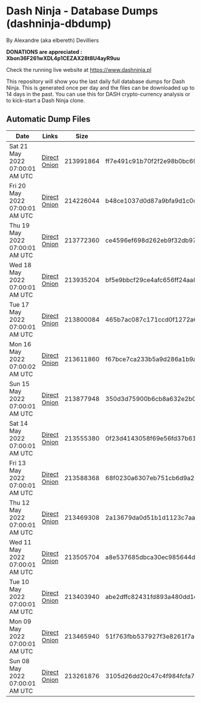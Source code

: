 # Dash Ninja - Database Dumps (dashninja-dbdump)
By Alexandre (aka elbereth) Devilliers

**DONATIONS are appreciated : Xbon36F261wXDL4p1CEZAX28t8U4ayR9uu**

Check the running live website at https://www.dashninja.pl

This repository will show you the last daily full database dumps for Dash Ninja. This is generated once per day and the files can be downloaded up to 14 days in the past.
You can use this for DASH crypto-currency analysis or to kick-start a Dash Ninja clone.


## Automatic Dump Files
| Date | Links | Size | SHA256 |
|--|--|--|--|
| Sat 21 May 2022 07:00:01 AM UTC | [Direct](https://oshi.at/CbjU) [Onion](http://5ety7tpkim5me6eszuwcje7bmy25pbtrjtue7zkqqgziljwqy3rrikqd.onion/CbjU) | 213991864 | ff7e491c91b70f2f2e98b0bc699896dd2196f71fde1659a990ad09b23f45e6be | 
| Fri 20 May 2022 07:00:01 AM UTC | [Direct](https://oshi.at/TpwS) [Onion](http://5ety7tpkim5me6eszuwcje7bmy25pbtrjtue7zkqqgziljwqy3rrikqd.onion/TpwS) | 214226044 | b48ce1037d0d87a9bfa9d1c0c9f17f78b8d8cecbb8848c9cd8d6b00445d2d556 | 
| Thu 19 May 2022 07:00:01 AM UTC | [Direct](https://oshi.at/HZKH) [Onion](http://5ety7tpkim5me6eszuwcje7bmy25pbtrjtue7zkqqgziljwqy3rrikqd.onion/HZKH) | 213772360 | ce4596ef698d262eb9f32db974926180ae4aa5e7cb74a7d50c246e77e24dbbeb | 
| Wed 18 May 2022 07:00:01 AM UTC | [Direct](https://oshi.at/jpWY) [Onion](http://5ety7tpkim5me6eszuwcje7bmy25pbtrjtue7zkqqgziljwqy3rrikqd.onion/jpWY) | 213935204 | bf5e9bbcf29ce4afc656ff24aa84997d4e793733c303efc55e529392f8daa4e4 | 
| Tue 17 May 2022 07:00:01 AM UTC | [Direct](https://oshi.at/rbMA) [Onion](http://5ety7tpkim5me6eszuwcje7bmy25pbtrjtue7zkqqgziljwqy3rrikqd.onion/rbMA) | 213800084 | 465b7ac087c171ccd0f1272a6eec826963f50b743f2bde9cdb9076741cb5d6c2 | 
| Mon 16 May 2022 07:00:02 AM UTC | [Direct](https://oshi.at/SjCK) [Onion](http://5ety7tpkim5me6eszuwcje7bmy25pbtrjtue7zkqqgziljwqy3rrikqd.onion/SjCK) | 213611860 | f67bce7ca233b5a9d286a1b9a54596b1d3fdfc24315fb659c2c22a85ec6bf79a | 
| Sun 15 May 2022 07:00:01 AM UTC | [Direct](https://oshi.at/AiTG) [Onion](http://5ety7tpkim5me6eszuwcje7bmy25pbtrjtue7zkqqgziljwqy3rrikqd.onion/AiTG) | 213877948 | 350d3d75900b6cb8a632e2b0734bf72f68a7c12a60b32426aca65a09a4e50940 | 
| Sat 14 May 2022 07:00:01 AM UTC | [Direct](https://oshi.at/UHGJ) [Onion](http://5ety7tpkim5me6eszuwcje7bmy25pbtrjtue7zkqqgziljwqy3rrikqd.onion/UHGJ) | 213555380 | 0f23d4143058f69e56fd37b61c6131d4d26e6c9a90057d9099a6fd34b8971ff6 | 
| Fri 13 May 2022 07:00:01 AM UTC | [Direct](https://oshi.at/TzZe) [Onion](http://5ety7tpkim5me6eszuwcje7bmy25pbtrjtue7zkqqgziljwqy3rrikqd.onion/TzZe) | 213588368 | 68f0230a6307eb751cb6d9a274852a9dd0620ff1ded420244a5a333df4b3a1c8 | 
| Thu 12 May 2022 07:00:01 AM UTC | [Direct](https://oshi.at/UBKS) [Onion](http://5ety7tpkim5me6eszuwcje7bmy25pbtrjtue7zkqqgziljwqy3rrikqd.onion/UBKS) | 213469308 | 2a13679da0d51b1d1123c7aaf3d7a92d3edcea02d0ae7067b5802362e522fc49 | 
| Wed 11 May 2022 07:00:01 AM UTC | [Direct](https://oshi.at/gush) [Onion](http://5ety7tpkim5me6eszuwcje7bmy25pbtrjtue7zkqqgziljwqy3rrikqd.onion/gush) | 213505704 | a8e537685dbca30ec985644dec5e76a9ce613b5c9a5dffeee610af45d3e193e6 | 
| Tue 10 May 2022 07:00:01 AM UTC | [Direct](https://oshi.at/CGHg) [Onion](http://5ety7tpkim5me6eszuwcje7bmy25pbtrjtue7zkqqgziljwqy3rrikqd.onion/CGHg) | 213403940 | abe2dffc82431fd893a480dd1e2ef79eb03ba4860d7e21c15d425206a555111e | 
| Mon 09 May 2022 07:00:01 AM UTC | [Direct](https://oshi.at/UCeA) [Onion](http://5ety7tpkim5me6eszuwcje7bmy25pbtrjtue7zkqqgziljwqy3rrikqd.onion/UCeA) | 213465940 | 51f763fbb537927f3e8261f7a0663b1a275321ac54aae1251378e2bec3357953 | 
| Sun 08 May 2022 07:00:01 AM UTC | [Direct](https://oshi.at/gjwR) [Onion](http://5ety7tpkim5me6eszuwcje7bmy25pbtrjtue7zkqqgziljwqy3rrikqd.onion/gjwR) | 213261876 | 3105d26dd20c47c4f984fcfa7182303bd5464ac8696eb81ca0694b84b05babe9 | 
